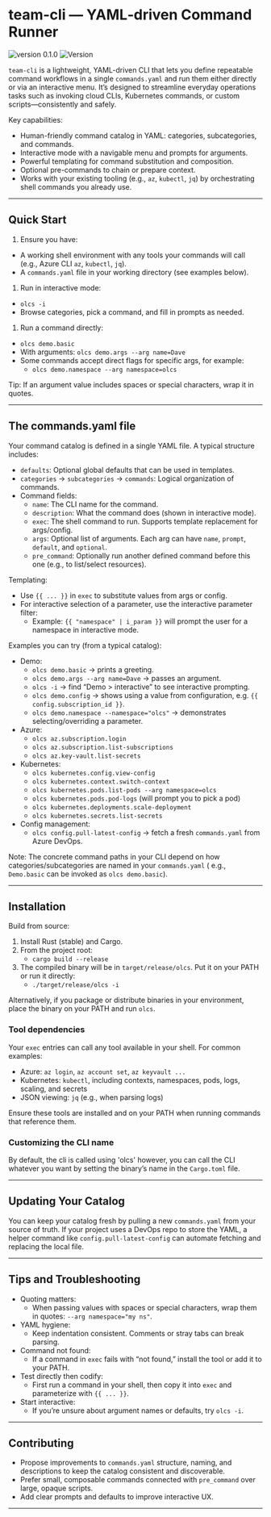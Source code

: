 # team-cli — YAML‑driven Command Runner
![version 0.1.0](https://img.shields.io/badge/status-wip-yellow)
![Version](https://img.shields.io/github/v/tag/davebyrne222/team-cli?label=latest%20version&color=blue)

`team-cli` is a lightweight, YAML-driven CLI that lets you define repeatable command workflows in a single `commands.yaml` and
run them either directly or via an interactive menu. It’s designed to streamline everyday operations tasks such as
invoking cloud CLIs, Kubernetes commands, or custom scripts—consistently and safely.

Key capabilities:

- Human-friendly command catalog in YAML: categories, subcategories, and commands.
- Interactive mode with a navigable menu and prompts for arguments.
- Powerful templating for command substitution and composition.
- Optional pre-commands to chain or prepare context.
- Works with your existing tooling (e.g., `az`, `kubectl`, `jq`) by orchestrating shell commands you already use.

---

## Quick Start

1) Ensure you have:

- A working shell environment with any tools your commands will call (e.g., Azure CLI `az`, `kubectl`, `jq`).
- A `commands.yaml` file in your working directory (see examples below).

1) Run in interactive mode:

- `olcs -i`
- Browse categories, pick a command, and fill in prompts as needed.

1) Run a command directly:

- `olcs demo.basic`
- With arguments: `olcs demo.args --arg name=Dave`
- Some commands accept direct flags for specific args, for example:
    - `olcs demo.namespace --arg namespace=olcs`

Tip: If an argument value includes spaces or special characters, wrap it in quotes.

---

## The commands.yaml file

Your command catalog is defined in a single YAML file. A typical structure includes:

- `defaults`: Optional global defaults that can be used in templates.
- `categories` → `subcategories` → `commands`: Logical organization of commands.
- Command fields:
    - `name`: The CLI name for the command.
    - `description`: What the command does (shown in interactive mode).
    - `exec`: The shell command to run. Supports template replacement for args/config.
    - `args`: Optional list of arguments. Each arg can have `name`, `prompt`, `default`, and `optional`.
    - `pre_command`: Optionally run another defined command before this one (e.g., to list/select resources).

Templating:

- Use `{{ ... }}` in `exec` to substitute values from args or config.
- For interactive selection of a parameter, use the interactive parameter filter:
    - Example: `{{ "namespace" | i_param }}` will prompt the user for a namespace in interactive mode.

Examples you can try (from a typical catalog):

- Demo:
    - `olcs demo.basic` → prints a greeting.
    - `olcs demo.args --arg name=Dave` → passes an argument.
    - `olcs -i` → find “Demo > interactive” to see interactive prompting.
    - `olcs demo.config` → shows using a value from configuration, e.g. `{{ config.subscription_id }}`.
    - `olcs demo.namespace --namespace="olcs"` → demonstrates selecting/overriding a parameter.
- Azure:
    - `olcs az.subscription.login`
    - `olcs az.subscription.list-subscriptions`
    - `olcs az.key-vault.list-secrets`
- Kubernetes:
    - `olcs kubernetes.config.view-config`
    - `olcs kubernetes.context.switch-context`
    - `olcs kubernetes.pods.list-pods --arg namespace=olcs`
    - `olcs kubernetes.pods.pod-logs` (will prompt you to pick a pod)
    - `olcs kubernetes.deployments.scale-deployment`
    - `olcs kubernetes.secrets.list-secrets`
- Config management:
    - `olcs config.pull-latest-config` → fetch a fresh `commands.yaml` from Azure DevOps.

Note: The concrete command paths in your CLI depend on how categories/subcategories are named in your `commands.yaml` (
e.g., `Demo.basic` can be invoked as `olcs demo.basic`).

---

## Installation

Build from source:

1) Install Rust (stable) and Cargo.
2) From the project root:
    - `cargo build --release`
3) The compiled binary will be in `target/release/olcs`. Put it on your PATH or run it directly:
    - `./target/release/olcs -i`

Alternatively, if you package or distribute binaries in your environment, place the binary on your PATH and run `olcs`.

### Tool dependencies
Your `exec` entries can call any tool available in your shell. For common examples:

- Azure: `az login`, `az account set`, `az keyvault ...`
- Kubernetes: `kubectl`, including contexts, namespaces, pods, logs, scaling, and secrets
- JSON viewing: `jq` (e.g., when parsing logs)

Ensure these tools are installed and on your PATH when running commands that reference them.


### Customizing the CLI name
By default, the cli is called using 'olcs' however, you can call the CLI whatever you want by setting the binary’s name
in the `Cargo.toml` file.

---

## Updating Your Catalog

You can keep your catalog fresh by pulling a new `commands.yaml` from your source of truth. If your project uses a
DevOps repo to store the YAML, a helper command like `config.pull-latest-config` can automate fetching and replacing the
local file.

---

## Tips and Troubleshooting

- Quoting matters:
    - When passing values with spaces or special characters, wrap them in quotes: `--arg namespace="my ns"`.
- YAML hygiene:
    - Keep indentation consistent. Comments or stray tabs can break parsing.
- Command not found:
    - If a command in `exec` fails with “not found,” install the tool or add it to your PATH.
- Test directly then codify:
    - First run a command in your shell, then copy it into `exec` and parameterize with `{{ ... }}`.
- Start interactive:
    - If you’re unsure about argument names or defaults, try `olcs -i`.

---

## Contributing

- Propose improvements to `commands.yaml` structure, naming, and descriptions to keep the catalog consistent and
  discoverable.
- Prefer small, composable commands connected with `pre_command` over large, opaque scripts.
- Add clear prompts and defaults to improve interactive UX.

---

